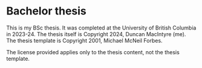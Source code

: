 # Bachelor thesis
This is my BSc thesis. It was completed at the University of British Columbia in 2023-24. The thesis itself is Copyright 2024, Duncan MacIntyre (me). The thesis template is Copyright 2001, Michael McNeil Forbes. 

The license provided applies only to the thesis content, not the thesis template.
